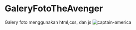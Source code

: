 # GaleryFotoTheAvenger
Galery foto menggunakan html,css, dan js
![captain-america](https://user-images.githubusercontent.com/51021580/92603704-d2ff6780-f2d9-11ea-9f7e-f90e149290f0.jpg)
